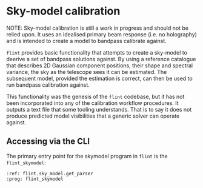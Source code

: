 # Sky-model calibration

NOTE: Sky-model calibration is still a work in progress and should not be relied upon. It uses an idealised primary beam response (i.e. no holography) and is intended to create a model to bandpass calibrate against.

`flint` provides basic functionality that attempts to create a sky-model to deerive a set
of bandpass solutions against. By using a reference catalogue that describes 2D Gaussian
component positions, their shape and spectral variance, the sky as the telescope sees it
can be estimated. The subsequent model, provided the estimation is correct, can then be
used to run bandpass calibration against.

This functionality was the genesis of the `flint` codebase, but it has not been incorporated
into any of the calibration workflow procedures. It outputs a text file that some tooling
understands. That is to say it does not produce predicted model visibilities that a generic
solver can operate against.

## Accessing via the CLI

The primary entry point for the skymodel program in `flint` is the `flint_skymodel`:

```{argparse}
:ref: flint.sky_model.get_parser
:prog: flint_skymodel
```
